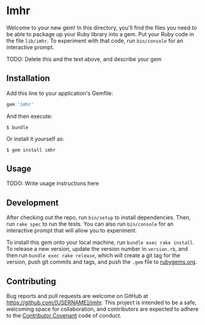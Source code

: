 # Imhr

Welcome to your new gem! In this directory, you'll find the files you need to be able to package up your Ruby library into a gem. Put your Ruby code in the file `lib/imhr`. To experiment with that code, run `bin/console` for an interactive prompt.

TODO: Delete this and the text above, and describe your gem

## Installation

Add this line to your application's Gemfile:

```ruby
gem 'imhr'
```

And then execute:

    $ bundle

Or install it yourself as:

    $ gem install imhr

## Usage

TODO: Write usage instructions here

## Development

After checking out the repo, run `bin/setup` to install dependencies. Then, run `rake spec` to run the tests. You can also run `bin/console` for an interactive prompt that will allow you to experiment.

To install this gem onto your local machine, run `bundle exec rake install`. To release a new version, update the version number in `version.rb`, and then run `bundle exec rake release`, which will create a git tag for the version, push git commits and tags, and push the `.gem` file to [rubygems.org](https://rubygems.org).

## Contributing

Bug reports and pull requests are welcome on GitHub at https://github.com/[USERNAME]/imhr. This project is intended to be a safe, welcoming space for collaboration, and contributors are expected to adhere to the [Contributor Covenant](http://contributor-covenant.org) code of conduct.

